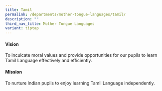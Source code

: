 ```yaml
---
title: Tamil
permalink: /departments/mother-tongue-languages/tamil/
description: ""
third_nav_title: Mother Tongue Languages
variant: tiptap
---
```

<h4>Vision</h4>
<p>To inculcate moral values and provide opportunities for our pupils to
learn Tamil Language effectively and efficiently.</p>
<h4>Mission</h4>
<p>To nurture Indian pupils to enjoy learning Tamil Language independently.</p>
<p></p>
